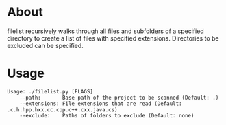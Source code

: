 # About
filelist recursively walks through all files and subfolders of a specified
    directory to create a list of files with specified extensions. Directories
    to be excluded can be specified.

# Usage
```
Usage: ./filelist.py [FLAGS]
    --path:       Base path of the project to be scanned (Default: .)
    --extensions: File extensions that are read (Default: .c.h.hpp.hxx.cc.cpp.c++.cxx.java.cs)
    --exclude:    Paths of folders to exclude (Default: none)

```
